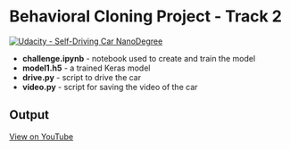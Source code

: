 # Behavioral Cloning Project - Track 2

[![Udacity - Self-Driving Car NanoDegree](https://s3.amazonaws.com/udacity-sdc/github/shield-carnd.svg)](http://www.udacity.com/drive)

- **challenge.ipynb** - notebook used to create and train the model
- **model1.h5** - a trained Keras model
- **drive.py** - script to drive the car
- **video.py** - script for saving the video of the car

## Output
<a href="https://youtu.be/2MjIhUIZOOc" target="_blank">View on YouTube</a>
